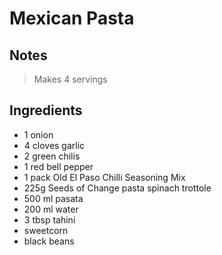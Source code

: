 # Mexican Pasta

## Notes

> Makes 4 servings

## Ingredients

- 1 onion
- 4 cloves garlic
- 2 green chilis
- 1 red bell pepper
- 1 pack Old El Paso Chilli Seasoning Mix
- 225g Seeds of Change pasta spinach trottole
- 500 ml pasata
- 200 ml water
- 3 tbsp tahini
- sweetcorn
- black beans
